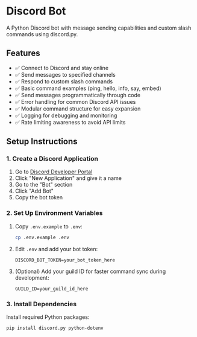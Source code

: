 # Discord Bot

A Python Discord bot with message sending capabilities and custom slash commands using discord.py.

## Features

- ✅ Connect to Discord and stay online
- ✅ Send messages to specified channels
- ✅ Respond to custom slash commands
- ✅ Basic command examples (ping, hello, info, say, embed)
- ✅ Send messages programmatically through code
- ✅ Error handling for common Discord API issues
- ✅ Modular command structure for easy expansion
- ✅ Logging for debugging and monitoring
- ✅ Rate limiting awareness to avoid API limits

## Setup Instructions

### 1. Create a Discord Application

1. Go to [Discord Developer Portal](https://discord.com/developers/applications)
2. Click "New Application" and give it a name
3. Go to the "Bot" section
4. Click "Add Bot"
5. Copy the bot token

### 2. Set Up Environment Variables

1. Copy `.env.example` to `.env`:
   ```bash
   cp .env.example .env
   ```

2. Edit `.env` and add your bot token:
   ```env
   DISCORD_BOT_TOKEN=your_bot_token_here
   ```

3. (Optional) Add your guild ID for faster command sync during development:
   ```env
   GUILD_ID=your_guild_id_here
   ```

### 3. Install Dependencies

Install required Python packages:
```bash
pip install discord.py python-dotenv
